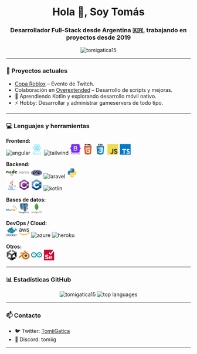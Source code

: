 <h1 align="center">Hola 👋, Soy Tomás</h1>
<h3 align="center">Desarrollador Full-Stack desde Argentina 🇦🇷, trabajando en proyectos desde 2019</h3>

<p align="center">
  <img src="https://komarev.com/ghpvc/?username=tomigatica15&label=Profile%20views&color=0e75b6&style=flat" alt="tomigatica15" />
</p>

---

### 🔭 Proyectos actuales
- [Copa Roblox](https://www.coparoblox.com/) – Evento de Twitch.
- Colaboración en [Overextended](https://github.com/overextended) – Desarrollo de scripts y mejoras.
- 🌱 Aprendiendo Kotlin y explorando desarrollo móvil nativo.
- ⚡ Hobby: Desarrollar y administrar gameservers de todo tipo.

---

### 💻 Lenguajes y herramientas

**Frontend:**  
<img src="https://angular.io/assets/images/logos/angular/angular.svg" alt="angular" width="30"/> 
<img src="https://raw.githubusercontent.com/devicons/devicon/master/icons/react/react-original-wordmark.svg" alt="react" width="30"/> 
<img src="https://www.vectorlogo.zone/logos/tailwindcss/tailwindcss-icon.svg" alt="tailwind" width="30"/> 
<img src="https://raw.githubusercontent.com/devicons/devicon/master/icons/bootstrap/bootstrap-plain-wordmark.svg" alt="bootstrap" width="30"/> 
<img src="https://raw.githubusercontent.com/devicons/devicon/master/icons/html5/html5-original-wordmark.svg" alt="html5" width="30"/> 
<img src="https://raw.githubusercontent.com/devicons/devicon/master/icons/css3/css3-original-wordmark.svg" alt="css3" width="30"/> 
<img src="https://raw.githubusercontent.com/devicons/devicon/master/icons/javascript/javascript-original.svg" alt="javascript" width="30"/> 
<img src="https://raw.githubusercontent.com/devicons/devicon/master/icons/typescript/typescript-original.svg" alt="typescript" width="30"/>  

**Backend:**   
<img src="https://raw.githubusercontent.com/devicons/devicon/master/icons/nodejs/nodejs-original-wordmark.svg" alt="nodejs" width="30"/> 
<img src="https://raw.githubusercontent.com/devicons/devicon/master/icons/express/express-original-wordmark.svg" alt="express" width="30"/> 
<img src="https://raw.githubusercontent.com/devicons/devicon/master/icons/php/php-original.svg" alt="php" width="30"/> 
<img src="https://cdn.jsdelivr.net/gh/devicons/devicon@latest/icons/laravel/laravel-original.svg" alt="laravel" width="30"/> 
<img src="https://raw.githubusercontent.com/devicons/devicon/master/icons/python/python-original.svg" alt="python" width="30"/>  
<img src="https://raw.githubusercontent.com/devicons/devicon/master/icons/java/java-original.svg" alt="java" width="30"/> 
<img src="https://raw.githubusercontent.com/devicons/devicon/master/icons/csharp/csharp-original.svg" alt="csharp" width="30"/> 
<img src="https://raw.githubusercontent.com/devicons/devicon/master/icons/cplusplus/cplusplus-original.svg" alt="cplusplus" width="30"/> 
<img src="https://cdn.jsdelivr.net/gh/devicons/devicon@latest/icons/kotlin/kotlin-original.svg" alt="kotlin" width="30"/>

**Bases de datos:**  
<img src="https://raw.githubusercontent.com/devicons/devicon/master/icons/mysql/mysql-original-wordmark.svg" alt="mysql" width="30"/> 
<img src="https://raw.githubusercontent.com/devicons/devicon/master/icons/postgresql/postgresql-original-wordmark.svg" alt="postgresql" width="30"/> 
<img src="https://raw.githubusercontent.com/devicons/devicon/master/icons/mongodb/mongodb-original-wordmark.svg" alt="mongodb" width="30"/>  

**DevOps / Cloud:**  
<img src="https://raw.githubusercontent.com/devicons/devicon/master/icons/docker/docker-original-wordmark.svg" alt="docker" width="30"/> 
<img src="https://raw.githubusercontent.com/devicons/devicon/master/icons/amazonwebservices/amazonwebservices-original-wordmark.svg" alt="aws" width="30"/> 
<img src="https://www.vectorlogo.zone/logos/microsoft_azure/microsoft_azure-icon.svg" alt="azure" width="30"/> 
<img src="https://www.vectorlogo.zone/logos/heroku/heroku-icon.svg" alt="heroku" width="30"/>  

**Otros:**  
<img src="https://raw.githubusercontent.com/devicons/devicon/master/icons/unity/unity-original.svg" alt="unity" width="30"/> 
<img src="https://raw.githubusercontent.com/devicons/devicon/master/icons/blender/blender-original.svg" alt="blender" width="30"/> 
<img src="https://raw.githubusercontent.com/devicons/devicon/master/icons/arduino/arduino-original.svg" alt="arduino" width="30"/> 
<img src="https://raw.githubusercontent.com/devicons/devicon/master/icons/selenium/selenium-original.svg" alt="selenium" width="30"/>  

---

### 📊 Estadísticas GitHub
<p align="center">
  <img src="https://github-readme-stats.vercel.app/api?username=tomigatica15&show_icons=true&locale=en" alt="tomigatica15" />
  <img src="https://github-readme-stats.vercel.app/api/top-langs/?username=tomigatica15&layout=compact&langs_count=10" alt="top languages" />
</p>

---

### 📫 Contacto  
- 🐦 Twitter: [TomiiGatica](https://x.com/TomiiGatica)
- 🤖 Discord: tomiig
---

